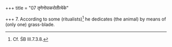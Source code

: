 +++
title = "07 तृणेनोपाकरोतीत्येके"

+++
7. According to some (ritualists)[^1] he dedicates (the animal) by means of (only one) grass-blade.  

[^1]: Cf. ŚB III.7.3.8.
